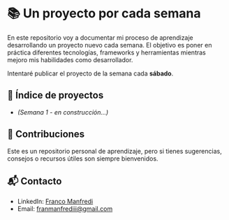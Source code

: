# 📚 Un proyecto por cada semana

En este repositorio voy a documentar mi proceso de aprendizaje desarrollando un proyecto nuevo cada semana.
El objetivo es poner en práctica diferentes tecnologías, frameworks y herramientas mientras mejoro mis habilidades como desarrollador. 

Intentaré publicar el proyecto de la semana cada **sábado**.

## 📂 Índice de proyectos
- *(Semana 1 - en construcción...)*

## 🤝 Contribuciones

Este es un repositorio personal de aprendizaje, pero si tienes sugerencias, consejos o recursos útiles son siempre bienvenidos.

## 📬 Contacto 

- LinkedIn: [Franco Manfredi](https://www.linkedin.com/in/franco-manfredi-8a937b302/)
- Email: franmanfrediii@gmail.com
